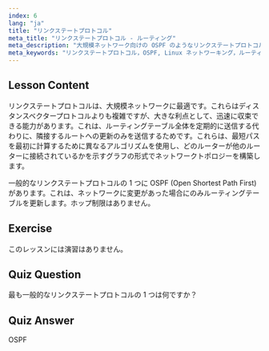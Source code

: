 ```yaml
---
index: 6
lang: "ja"
title: "リンクステートプロトコル"
meta_title: "リンクステートプロトコル - ルーティング"
meta_description: "大規模ネットワーク向けの OSPF のようなリンクステートプロトコルについて学びます。それらの高速な収束とルーティングテーブルの更新方法を理解します。Linux ネットワーキングの旅を始めましょう！"
meta_keywords: "リンクステートプロトコル，OSPF, Linux ネットワーキング，ルーティングプロトコル，ネットワークトポロジー, 初心者"
---
```


## Lesson Content

リンクステートプロトコルは、大規模ネットワークに最適です。これらはディスタンスベクタープロトコルよりも複雑ですが、大きな利点として、迅速に収束できる能力があります。これは、ルーティングテーブル全体を定期的に送信する代わりに、隣接するルートへの更新のみを送信するためです。これらは、最短パスを最初に計算するために異なるアルゴリズムを使用し、どのルーターが他のルーターに接続されているかを示すグラフの形式でネットワークトポロジーを構築します。

一般的なリンクステートプロトコルの 1 つに OSPF (Open Shortest Path First) があります。これは、ネットワークに変更があった場合にのみルーティングテーブルを更新します。ホップ制限はありません。

## Exercise

このレッスンには演習はありません。

## Quiz Question

最も一般的なリンクステートプロトコルの 1 つは何ですか？

## Quiz Answer

OSPF
